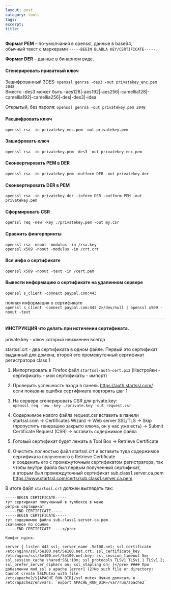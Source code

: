 ```yaml
---
layout: post
category: tools
tags:
excerpt:
title:
---
```


**Формат PEM** – по-умолчания в openssl, данные в base64,<br>обычный текст с маркерами `-----BEGIN BLABLA KEY/CERTIFICATE-----`.

**Формат DER** – данные в бинарном виде.

#### Сгенерировать приватный ключ

Зашифрованный 3DES: `openssl genrsa -des3 -out privatekey_enc.pem 2048`<br>Вместо -des3 может быть -aes128\|-aes192\|-aes256\|-camellia128\|-camellia192\|-camellia256\|-des\|-des3\|-idea

Открытый, без пароля: `openssl genrsa -out privatekey.pem 2048`

#### Расшифровать ключ

`openssl rsa –in privatekey_enc.pem -out privatekey.pem`

#### Зашифровать ключ

`openssl rsa -in privatekey.pem -des3 -out privatekey_enc.pem`

#### Сконвертировать PEM в DER

`openssl rsa -in privatekey.pem -outform DER -out privatekey.der`

#### Сконвертировать DER в PEM

`openssl rsa -in privatekey.der -inform DER -outform PEM -out privatekey.pem`

#### Сформировать CSR

`openssl req -new -key ./privatekey.pem -out my.csr`

#### Сравнить фингерпринты

`openssl rsa -noout -modulus -in /rsa.key`<br>`openssl x509 -noout -modulus -in /crt.crt`

#### Вся инфа о сертификате

`openssl x509 -noout -text -in /cert.pem`

#### Вывести информацию о сертификате на удаленном сервере

`openssl s_client -connect paypal.com:443`

полная информация о сертификате<br>`openssl s_client -connect paypal.com:443 2>/dev/null | openssl x509 -noout -text`

---

#### ИНСТРУКЦИЯ что делать при истичении сертификата.

private.key - ключ который неизменен всегда

startssl.crt - два сертификата в одном файле. Первый это сертификат выданный для домена, второй это промежуточный сертификат регистратора class 1

1. Импортировать в Firefox файл `startssl-auth-cert.p12` (Настройки - сертификаты - мои сертификаты - импорт)

2. Проверить успешность входа в панель https://auth.startssl.com/<br>если показана ошибка сертификата повторять шаг 1

3. На сервере сгенерировать CSR для private.key:<br>`openssl req -new -key ./private.key -out request.csr`

4. Содержимое нового файла request.csr вставить в панели startssl.com -&gt; Certificates Wizard -&gt; Web server SSL/TLS -&gt; Skip (пропустить генерацию закрыто ключа, он у нас уже есть) -&gt; Submit Certificate Request (CSR) -&gt; вставить содержимое файла

5. Готовый сертификат будет лежать в Tool Box -&gt; Retrieve Certificate

6. Очистить полностью файл startssl.crt и вставить туда содержимое сертификата полученного в Retrieve Certificate<br>и соеденить его с промежуточным сертификатом регистратора, так чтобы внутри файла был первым полученный сертификат,<br>а вторым был промеждуточный сертификат sub.class1.server.ca.pem https://www.startssl.com/certs/sub.class1.server.ca.pem

В итоге файл `startssl.crt` должен выглядеть так:

```
-----BEGIN CERTIFICATE-----
тут сертификат полученный в тулбоксе в меню
ретрив сертификат
-----END CERTIFICATE-----
-----BEGIN CERTIFICATE-----
тут содержимое файла sub.class1.server.ca.pem
скачанное по ссылке
-----END CERTIFICATE-----</pre>

Конфиг nginx:
```

```
server { listen 443 ssl; server_name .5e100.net; ssl_certificate /etc/nginx/ssl/5e100.net/5e100.net.crt; ssl_certificate_key /etc/nginx/ssl/5e100.net/5e100.net.key; ssl_session_timeout 5m; ssl_session_cache shared:SSL:10m; ssl_protocols TLSv1 TLSv1.1 TLSv1.2; ssl_prefer_server_ciphers on; ssl_stapling on; }</pre> #### При добавлении mod_ssl в apache [error] (2)No such file or directory: Cannot create SSLMutex with file /etc/apache2/${APACHE_RUN_DIR}/ssl_mutex Нужно дописать в /etc/apache2/envvars: `export APACHE_RUN_DIR=/var/run/apache2`
```